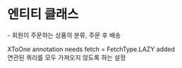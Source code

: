 <h1>엔티티 클래스</h1>
- 회원이 주문하는 상품의 분류, 주문 후 배송


XToOne annotation needs fetch = FetchType.LAZY added <br>
연관된 쿼리를 모두 가져오지 않도록 하는 설정
